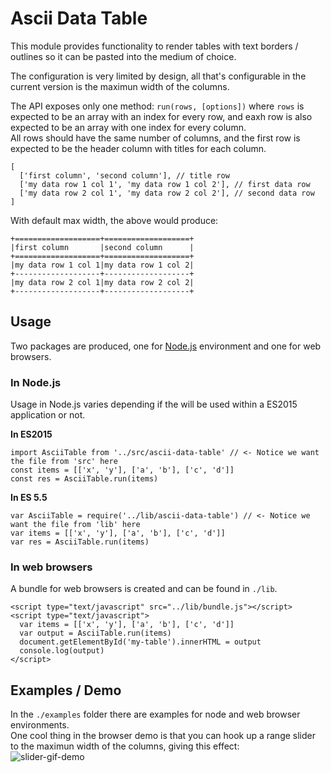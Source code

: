# Ascii Data Table

This module provides functionality to render tables with text borders / outlines
so it can be pasted into the medium of choice.

The configuration is very limited by design, all that's configurable in the 
current version is the maximun width of the columns.

The API exposes only one method: `run(rows, [options])` where `rows` is expected to be 
an array with an index for every row, and eaxh row is also expected to be an array 
with one index for every column.  
All rows should have the same number of columns, and the first row is expected to 
be the header column with titles for each column.

```
[
  ['first column', 'second column'], // title row
  ['my data row 1 col 1', 'my data row 1 col 2'], // first data row
  ['my data row 2 col 1', 'my data row 2 col 2'], // second data row
]
```

With default max width, the above would produce:

```
+===================+===================+
|first column       |second column      |
+===================+===================+
|my data row 1 col 1|my data row 1 col 2|
+-------------------+-------------------+
|my data row 2 col 1|my data row 2 col 2|
+-------------------+-------------------+
```

## Usage
Two packages are produced, one for [Node.js](https://nodejs.org/en/) environment and one for web browsers.

### In Node.js
Usage in Node.js varies depending if the will be used within a ES2015 application or not.

**In ES2015**

```
import AsciiTable from '../src/ascii-data-table' // <- Notice we want the file from 'src' here
const items = [['x', 'y'], ['a', 'b'], ['c', 'd']]
const res = AsciiTable.run(items)
```

**In ES 5.5**

```
var AsciiTable = require('../lib/ascii-data-table') // <- Notice we want the file from 'lib' here
var items = [['x', 'y'], ['a', 'b'], ['c', 'd']]
var res = AsciiTable.run(items)
```

### In web browsers
A bundle for web browsers is created and can be found in `./lib`.

```
<script type="text/javascript" src="../lib/bundle.js"></script>
<script type="text/javascript">
  var items = [['x', 'y'], ['a', 'b'], ['c', 'd']]
  var output = AsciiTable.run(items)
  document.getElementById('my-table').innerHTML = output
  console.log(output)
</script>
```
## Examples / Demo
In the `./examples` folder there are examples for node and web browser environments.  
One cool thing in the browser demo is that you can hook up a range slider to the maximun 
width of the columns, giving this effect:  
![slider-gif-demo](https://oskarhane-dropshare-eu.s3-eu-central-1.amazonaws.com/ascii-data-table-slider-lfbBzm2sql/ascii-data-table-slider.gif)
